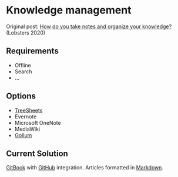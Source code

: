 # Knowledge management

Original post: [How do you take notes and organize your knowledge?](https://lobste.rs/s/7catij/how_do_you_take_notes_organize_your) (Lobsters 2020)

## Requirements

* Offline
* Search
* ...

## Options

* [TreeSheets](http://strlen.com/treesheets/)
* Evernote
* Microsoft OneNote
* MediaWiki
* [Gollum](https://github.com/gollum/gollum)

## Current Solution

[GitBook](https://www.gitbook.com/) with [GitHub](https://github.com/) integration. Articles formatted in [Markdown](https://daringfireball.net/projects/markdown/syntax).